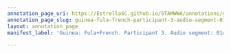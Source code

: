 ```yaml
---
annotation_page_uri: https://EstrellaSC.github.io/STAMWWA/annotations/guinea-fula-french-participant-3-audio-segment-014-039-canvas-1-.json
annotation_page_slug: guinea-fula-french-participant-3-audio-segment-014-039-canvas-1-
layout: annotation_page
manifest_label: 'Guinea: Fula+French. Participant 3. Audio segment: 014: 039'

---
```

